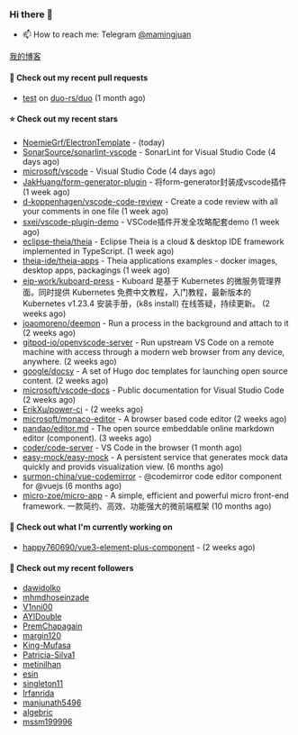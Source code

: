 ### Hi there 👋

- 📫 How to reach me: Telegram [@mamingjuan](https://t.me/mamingjuan)

[我的博客](https://mamingjuan.cn)

#### 🔨 Check out my recent pull requests

- [test](https://github.com/duo-rs/duo/pull/15) on [duo-rs/duo](https://github.com/duo-rs/duo) (1 month ago)

#### ⭐ Check out my recent stars

- [NoemieGrf/ElectronTemplate](https://github.com/NoemieGrf/ElectronTemplate) -  (today)
- [SonarSource/sonarlint-vscode](https://github.com/SonarSource/sonarlint-vscode) - SonarLint for Visual Studio Code (4 days ago)
- [microsoft/vscode](https://github.com/microsoft/vscode) - Visual Studio Code (4 days ago)
- [JakHuang/form-generator-plugin](https://github.com/JakHuang/form-generator-plugin) - 将form-generator封装成vscode插件 (1 week ago)
- [d-koppenhagen/vscode-code-review](https://github.com/d-koppenhagen/vscode-code-review) - Create a code review with all your comments in one file (1 week ago)
- [sxei/vscode-plugin-demo](https://github.com/sxei/vscode-plugin-demo) - VSCode插件开发全攻略配套demo (1 week ago)
- [eclipse-theia/theia](https://github.com/eclipse-theia/theia) - Eclipse Theia is a cloud &amp; desktop IDE framework implemented in TypeScript. (1 week ago)
- [theia-ide/theia-apps](https://github.com/theia-ide/theia-apps) - Theia applications examples - docker images, desktop apps, packagings (1 week ago)
- [eip-work/kuboard-press](https://github.com/eip-work/kuboard-press) - Kuboard 是基于 Kubernetes 的微服务管理界面。同时提供 Kubernetes 免费中文教程，入门教程，最新版本的 Kubernetes v1.23.4 安装手册，(k8s install) 在线答疑，持续更新。 (2 weeks ago)
- [joaomoreno/deemon](https://github.com/joaomoreno/deemon) - Run a process in the background and attach to it (2 weeks ago)
- [gitpod-io/openvscode-server](https://github.com/gitpod-io/openvscode-server) - Run upstream VS Code on a remote machine with access through a modern web browser from any device, anywhere. (2 weeks ago)
- [google/docsy](https://github.com/google/docsy) - A set of Hugo doc templates for launching open source content. (2 weeks ago)
- [microsoft/vscode-docs](https://github.com/microsoft/vscode-docs) - Public documentation for Visual Studio Code (2 weeks ago)
- [ErikXu/power-ci](https://github.com/ErikXu/power-ci) -  (2 weeks ago)
- [microsoft/monaco-editor](https://github.com/microsoft/monaco-editor) - A browser based code editor (2 weeks ago)
- [pandao/editor.md](https://github.com/pandao/editor.md) - The open source embeddable online markdown editor (component). (3 weeks ago)
- [coder/code-server](https://github.com/coder/code-server) - VS Code in the browser (1 month ago)
- [easy-mock/easy-mock](https://github.com/easy-mock/easy-mock) - A persistent service that generates mock data quickly and provids visualization view. (6 months ago)
- [surmon-china/vue-codemirror](https://github.com/surmon-china/vue-codemirror) - @codemirror code editor component for @vuejs (6 months ago)
- [micro-zoe/micro-app](https://github.com/micro-zoe/micro-app) - A simple, efficient and powerful micro front-end framework. 一款简约、高效、功能强大的微前端框架 (10 months ago)

#### 👷 Check out what I'm currently working on

- [happy760690/vue3-element-plus-component](https://github.com/happy760690/vue3-element-plus-component) -  (2 weeks ago)

#### 👯 Check out my recent followers

- [dawidolko](https://github.com/dawidolko)
- [mhmdhoseinzade](https://github.com/mhmdhoseinzade)
- [V1nni00](https://github.com/V1nni00)
- [AYIDouble](https://github.com/AYIDouble)
- [PremChapagain](https://github.com/PremChapagain)
- [margin120](https://github.com/margin120)
- [King-Mufasa](https://github.com/King-Mufasa)
- [Patricia-Silva1](https://github.com/Patricia-Silva1)
- [metinilhan](https://github.com/metinilhan)
- [esin](https://github.com/esin)
- [singleton11](https://github.com/singleton11)
- [Irfanrida](https://github.com/Irfanrida)
- [manjunath5496](https://github.com/manjunath5496)
- [algebric](https://github.com/algebric)
- [mssm199996](https://github.com/mssm199996)
